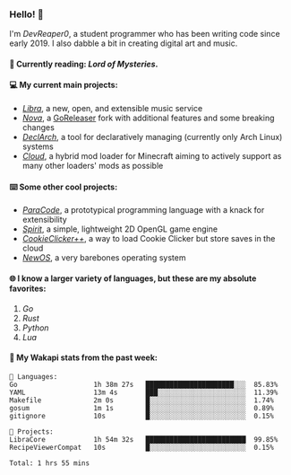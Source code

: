 ### Hello! 👋

I'm _DevReaper0_, a student programmer who has been writing code since early 2019. I also dabble a bit in creating digital art and music.

#### 📖 Currently reading: *Lord of Mysteries*.

#### 💻 My current main projects:

-   _[Libra](https://github.com/LibraMusic)_, a new, open, and extensible music service
-   _[Nova](https://github.com/LibraMusic/Nova)_, a [GoReleaser](https://github.com/goreleaser/goreleaser) fork with additional features and some breaking changes
-   _[DeclArch](https://github.com/DevReaper0/declarch)_, a tool for declaratively managing (currently only Arch Linux) systems
-   _[Cloud](https://github.com/CloudLoaderMC/CloudLoader)_, a hybrid mod loader for Minecraft aiming to actively support as many other loaders' mods as possible

#### ⌨️ Some other cool projects:

-   _[ParaCode](https://github.com/ParaCodeLang/ParaCode)_, a prototypical programming language with a knack for extensibility
-   _[Spirit](https://gitlab.com/DevReaper0/SpiritEngine)_, a simple, lightweight 2D OpenGL game engine
-   _[CookieClicker++](https://github.com/DevReaper0/CookieClickerPlusPlus)_, a way to load Cookie Clicker but store saves in the cloud
-   _[NewOS](https://github.com/DevReaper0/NewOS)_, a very barebones operating system

#### 🌐 I know a larger variety of languages, but these are my absolute favorites:

1. _Go_
2. _Rust_
3. _Python_
4. _Lua_

#### 📡 My Wakapi stats from the past week:

```text
💾 Languages:
Go                   1h 38m 27s   ██████████████████████░░░  85.83%
YAML                 13m 4s       ███░░░░░░░░░░░░░░░░░░░░░░  11.39%
Makefile             2m 0s        █░░░░░░░░░░░░░░░░░░░░░░░░  1.74%
gosum                1m 1s        █░░░░░░░░░░░░░░░░░░░░░░░░  0.89%
gitignore            10s          █░░░░░░░░░░░░░░░░░░░░░░░░  0.15%

💼 Projects:
LibraCore            1h 54m 32s   █████████████████████████  99.85%
RecipeViewerCompat   10s          █░░░░░░░░░░░░░░░░░░░░░░░░  0.15%

Total: 1 hrs 55 mins
```
